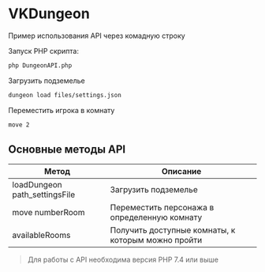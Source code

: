 # VKDungeon

Пример использования API через комадную строку

Запуск PHP скрипта:
```sh
php DungeonAPI.php
```


Загрузить подземелье
```sh
dungeon load files/settings.json
```
Переместить игрока в комнату
```sh
move 2
```

## Основные методы API



| Метод | Описание |
| ------ | ------ |
| loadDungeon path_settingsFile | Загрузить подземелье |
| move numberRoom | Переместить персонажа в определенную комнату |
| availableRooms | Получить доступные комнаты, к которым можно пройти |

>  Для работы с API необходима версия PHP 7.4 или выше